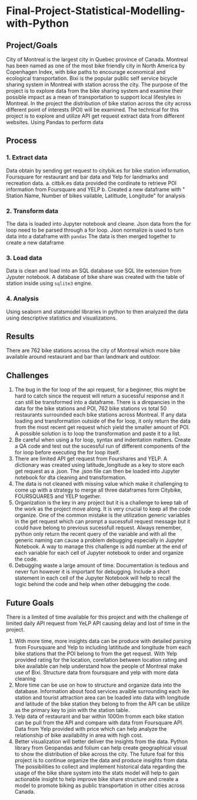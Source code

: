 # Final-Project-Statistical-Modelling-with-Python

## Project/Goals
City of Montreal is the largest city in Quebec province of Canada. Montreal has been named as one of the most bike friendly city in North America by Copenhagen Index, with bike paths to encourage economical and ecological transportation. Bixi is the popular public self service bicycle sharing system in Montreal with station across the city. The purpose of the project is to explore data from the bike sharing system and examine their possible impact as a mean of transportation to support local lifestyles in Montreal. In the project the distribution of bike station across the city across different point of interests (POI) will be examined.
The technical for this project is to explore and utilize API get request extract data from different websites. Using Pandas to perform data 
## Process
### 1. Extract data
Data obtain by sending get request to citybik.es for bike station information, Foursquare for restaurant and bar data and Yelp for landmarks and recreation data.
a. citbik.es data provided the cordinate to retrieve POI information from Foursquare and YELP
b. Created a new dataframe with " Station Name, Number of bikes vailable, Latittude, Longitude" for analysis
### 2. Transform data
The data is loaded into Jupyter notebook and cleane. Json data from the for loop need to be parsed through a for loop. Json normalize is used to turn data into a dataframe with ```pandas```
The data is then merged together to create a new dataframe
### 3. Load data
Data is clean and load into an SQL database use SQL lite extension from Jyputer notebook.
A database of bike share was created with the table of station inside using ```sqlite3``` engine.
### 4. Analysis
Using seaborn and statsmodel libraries in python to then analyzed the data using descriptive statistics and visualizations.

## Results
There are 762 bike stations across the city of Montreal which more bike available around restaurant and bar than landmark and outdoor. 

## Challenges 
1. The bug in the for loop of the api request, for a beginner, this might be hard to catch since the request will return a sucessful response and it can still be transformed into a dataframe. There is a direpancies in the data for the bike stations and POI, 762 bike stations vs total 50 restaurants surrounded each bike stations across Montreal. If any data loading and transformation outside of the for loop, it only return the data from the most recent get request which yield the smaller amount of POI. A possible solution is to loop the transformation and paste it to a list.
2. Be careful when using a for loop, syntax and indentation matters. Create a QA code and test out the sucessful run of different components of the for loop before executing the for loop itself. 
2. There are limited API get request from Fourshares and YELP. A dictionary was created using latitude_longitude as a key to store each get request as a .json. The .json file can then be loaded into Jupyter notebook for dta cleaning and transformation.
3. The data is not cleaned with missing value which make it challenging to come up with a strategy to merge all three dataframes form Citybike, FOURSQUARES and YELP together.
4. Organization is the key in any project but it is a challenge to keep tab of the work as the project move along. It is very crucial to keep all the code organize. One of the common mistake is the utilization generic variables in the get request which can prompt a sucessfull request message but it could have belong to previous sucessfull request. Always remember, python only return the recent query of the variable and with all the generic naming can cause a problem debugging especially in Jupyter Notebook. A way to manage this challenge is add number at the end of each variable for each cell of Jupyter notebook to order and organize the code.
5. Debugging waste a large amount of time. Documentation is tedious and never fun however it is important for debugging. Include a short statement in each cell of the Jupyter Notebook will help to recall the logic behind the code and help when other debugging the code. 
## Future Goals
There is a limited of time available for this project and with the challenge of limited daily API request from YeLP API causing delay and lost of time in the project. 
1. With more time, more insights data can be produce with detailed parsing from Foursquare and Yelp to including latititude and longitude from each bike stations that the POI belong to from the get request. With Yelp provided rating for the location, corellation between location rating and bike available can help understand how the people of Montreal make use of Bixi. Structure data from foursquare and yelp with more data cleaning 
2. More time can be use on how to structure and organize data into the database. Information about food services avaible surrounding each ike station and tourist attraction area can be loaded into data with longitude and latitude of the bike station they belong to from the API can be utilize as the primary key to join with the station table.
3. Yelp data of restaurant and bar within 1000m fromm each bike station can be pull from the API and compare with data from Foursquare API. Data from Yelp provided with price which can help analyze the relationship of bike availability in area with high cost.
4. Better visualization will better deliver the insights from the data. Python library from Geopandas and folium can help create geographical visual to show the distribution of bike across the city.
The future foal for this project is to continue organize the data and produce insights from data. The possibilities to collect and implement historical data regarding the usage of the bike share system into the stats model will help to gain actionable insight to help improve bike share structure and create a model to promote biking as public transportation in other cities across Canada.


